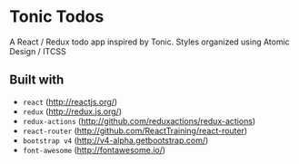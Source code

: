 # Tonic Todos
A React / Redux todo app inspired by Tonic. Styles organized using Atomic Design / ITCSS

## Built with
* `react` (http://reactjs.org/)
* `redux` (http://redux.js.org/)
* `redux-actions` (http://github.com/reduxactions/redux-actions)
* `react-router` (http://github.com/ReactTraining/react-router)
* `bootstrap v4` (http://v4-alpha.getbootstrap.com/)
* `font-awesome` (http://fontawesome.io/)
